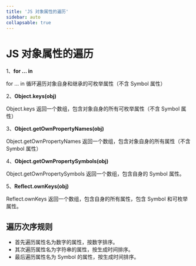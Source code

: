 ```yaml
---
title: 'JS 对象属性的遍历'
sidebar: auto
collapsable: true
---
```


# JS 对象属性的遍历

1、**for ... in**

for ... in 循环遍历对象自身和继承的可枚举属性（不含 Symbol 属性）

2、**Object.keys(obj)**

Object.keys 返回一个数组，包含对象自身的所有可枚举属性（不含 Symbol 属性）

3、**Object.getOwnPropertyNames(obj)**

Object.getOwnPropertyNames 返回一个数组，包含对象自身的所有属性（不含 Symbol 属性）

4、**Object.getOwnPropertySymbols(obj)**

Object.getOwnPropertySymbols 返回一个数组，包含自身的 Symbol 属性。

5、**Reflect.ownKeys(obj)**

Reflect.ownKeys 返回一个数组，包含自身的所有属性，包含 Symbol 和可枚举属性。

## 遍历次序规则

- 首先遍历属性名为数字的属性，按数字排序。
- 其次遍历属性名为字符串的属性，按生成时间排序。
- 最后遍历属性名为 Symbol 的属性，按生成时间排序。
